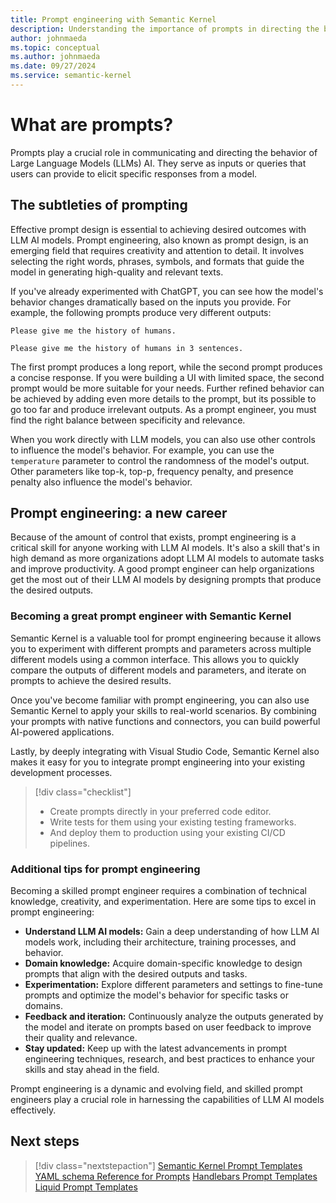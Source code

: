 ```yaml
---
title: Prompt engineering with Semantic Kernel
description: Understanding the importance of prompts in directing the behavior of AIs
author: johnmaeda
ms.topic: conceptual
ms.author: johnmaeda
ms.date: 09/27/2024
ms.service: semantic-kernel
---
```


# What are prompts?

Prompts play a crucial role in communicating and directing the behavior of Large Language Models (LLMs) AI. They serve as inputs or queries that users can provide to elicit specific responses from a model.

## The subtleties of prompting

Effective prompt design is essential to achieving desired outcomes with LLM AI models. Prompt engineering, also known as prompt design, is an emerging field that requires creativity and attention to detail. It involves selecting the right words, phrases, symbols, and formats that guide the model in generating high-quality and relevant texts.

If you've already experimented with ChatGPT, you can see how the model's behavior changes dramatically based on the inputs you provide. For example, the following prompts produce very different outputs:

```Prompt
Please give me the history of humans.
```

```Prompt
Please give me the history of humans in 3 sentences.
```

The first prompt produces a long report, while the second prompt produces a concise response. If you were building a UI with limited space, the second prompt would be more suitable for your needs. Further refined behavior can be achieved by adding even more details to the prompt, but its possible to go too far and produce irrelevant outputs. As a prompt engineer, you must find the right balance between specificity and relevance.

When you work directly with LLM models, you can also use other controls to influence the model's behavior. For example, you can use the `temperature` parameter to control the randomness of the model's output.  Other parameters like top-k, top-p, frequency penalty, and presence penalty also influence the model's behavior.

## Prompt engineering: a new career

Because of the amount of control that exists, prompt engineering is a critical skill for anyone working with LLM AI models. It's also a skill that's in high demand as more organizations adopt LLM AI models to automate tasks and improve productivity. A good prompt engineer can help organizations get the most out of their LLM AI models by designing prompts that produce the desired outputs.

### Becoming a great prompt engineer with Semantic Kernel

Semantic Kernel is a valuable tool for prompt engineering because it allows you to experiment with different prompts and parameters across multiple different models using a common interface. This allows you to quickly compare the outputs of different models and parameters, and iterate on prompts to achieve the desired results.

Once you've become familiar with prompt engineering, you can also use Semantic Kernel to apply your skills to real-world scenarios. By combining your prompts with native functions and connectors, you can build powerful AI-powered applications.

Lastly, by deeply integrating with Visual Studio Code, Semantic Kernel also makes it easy for you to integrate prompt engineering into your existing development processes.

> [!div class="checklist"]
>
> * Create prompts directly in your preferred code editor.
> * Write tests for them using your existing testing frameworks.
> * And deploy them to production using your existing CI/CD pipelines.

### Additional tips for prompt engineering

Becoming a skilled prompt engineer requires a combination of technical knowledge, creativity, and experimentation. Here are some tips to excel in prompt engineering:

* **Understand LLM AI models:** Gain a deep understanding of how LLM AI models work, including their architecture, training processes, and behavior.
* **Domain knowledge:** Acquire domain-specific knowledge to design prompts that align with the desired outputs and tasks.
* **Experimentation:** Explore different parameters and settings to fine-tune prompts and optimize the model's behavior for specific tasks or domains.
* **Feedback and iteration:** Continuously analyze the outputs generated by the model and iterate on prompts based on user feedback to improve their quality and relevance.
* **Stay updated:** Keep up with the latest advancements in prompt engineering techniques, research, and best practices to enhance your skills and stay ahead in the field.

Prompt engineering is a dynamic and evolving field, and skilled prompt engineers play a crucial role in harnessing the capabilities of LLM AI models effectively.

## Next steps

> [!div class="nextstepaction"]
> [Semantic Kernel Prompt Templates](./prompt-template-syntax.md)
> [YAML schema Reference for Prompts](./yaml-schema.md)
> [Handlebars Prompt Templates](./handlebars-prompt-templates.md)
> [Liquid Prompt Templates](./liquid-prompt-templates.md)
